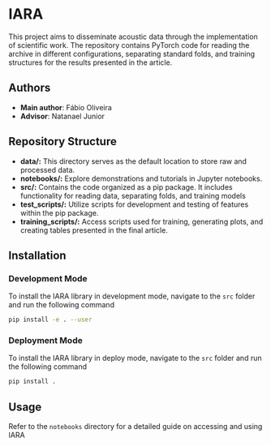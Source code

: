 # IARA
This project aims to disseminate acoustic data through the implementation of scientific work.
The repository contains PyTorch code for reading the archive in different configurations,
    separating standard folds, and training structures for the results presented in the article.

## Authors
- **Main author**: Fábio Oliveira
- **Advisor**: Natanael Junior

## Repository Structure

- **data/:** This directory serves as the default location to store raw and processed data.
- **notebooks/:** Explore demonstrations and tutorials in Jupyter notebooks.
- **src/:** Contains the code organized as a pip package. It includes functionality for reading data, separating folds, and training models
- **test_scripts/:** Utilize scripts for development and testing of features within the pip package.
- **training_scripts/:** Access scripts used for training, generating plots, and creating tables presented in the final article.

## Installation

### Development Mode
To install the IARA library in development mode, navigate to the `src` folder and run the following command
```bash
pip install -e . --user
```

### Deployment Mode
To install the IARA library in deploy mode, navigate to the `src` folder and run the following command
```bash
pip install .
```


## Usage

Refer to the `notebooks` directory for a detailed guide on accessing and using IARA
